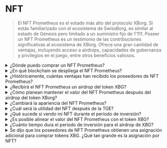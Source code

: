 # NFT

> El NFT Prometheus es el estado más alto del protocolo XBorg. Si estás familiarizado con el ecosistema de SwissBorg, es similar al estado de Génesis pero limitado a un suministro fijo de 1'111. Poseer un NFT Prometheus es un testimonio de las contribuciones significativas al ecosistema de XBorg. Ofrece una gran cantidad de ventajas, incluyendo acceso a airdrops, capacidades de gobernanza y privilegios en el juego, entre otros beneficios valiosos.

<details>

<summary>¿Dónde puedo comprar un NFT Prometheus?</summary>

En Opensea u otros mercados similares: \
[https://opensea.io/collection/xborg-prometheus](https://opensea.io/collection/xborg-prometheus)

</details>

<details>

<summary>¿En qué blockchain se despliega el NFT Prometheus?</summary>

Ethereum.

</details>

<details>

<summary>¿Históricamente, cuántas ventajas han recibido los poseedores de NFT Prometheus?</summary>

Considerando el precio de emisión de $400, se estima que los propietarios de tokens no fungibles Prometheus han recibido aproximadamente $220 en ventajas. Esto representa un porcentaje significativo, aproximadamente el 50%, del valor de emisión inicial. Cabe destacar que esto se debe principalmente al airdrop del handle Lens, que ha conferido un valor considerable a los poseedores de NFT Prometheus.

</details>

<details>

<summary>¿Recibirá el NFT Prometheus un airdrop del token XBG?</summary>

Se airdropeará aproximadamente entre el 0,5% y el 2% del suministro de tokens XBG a los poseedores de Prometheus.

</details>

<details>

<summary>¿Cómo planean mantener el valor del NFT Prometheus después del airdrop del token XBorg?</summary>

Creemos que las utilidades y el crecimiento del ecosistema superarán la presión de venta de aquellos que solo están aquí para obtener el airdrop. Si este impacto negativo se vuelve excesivamente gravoso, la DAO retiene la opción de recomprar tokens no fungibles (NFTs) de su tesorería.

</details>

<details>

<summary>¿Cambiará la apariencia del NFT Prometheus?</summary>

Sí, el NFT se revelará más adelante este año.

</details>

<details>

<summary>¿Cuál será la utilidad del NFT después de la TGE?</summary>

#### **Oportunidades de GameFi**&#x20;

* Acceso temprano, lugares en lista blanca y oportunidades de regalo de NFT de los principales proyectos de GameFi.

#### **Acceso prioritario**&#x20;

* Acceso temprano a todos los productos y aplicaciones de XBorg.

#### Oportunidades de inversión en XBorg&#x20;

* Recibir un airdrop de tokens XBG, tokens de socios y NFT, y acceder a la ronda de inversión inicial de XBorg a una valoración con descuento.

#### XBorg premium

* Obtener acceso de por vida sin comisiones a todos los productos, redes y aplicaciones de XBorg.

#### Estado del protocolo

* El NFT Prometheus representa el estado más alto del ecosistema de XBorg y recibe las mayores ventajas.

</details>

<details>

<summary>¿Qué sucede si vendo mi NFT durante el período de inversión?</summary>

Si un inversor vende el NFT durante el período de inversión, las recompensas no reclamadas se anularán. Sin embargo, la gobernanza de Prometheus podría decidir lo contrario.

</details>

<details>

<summary>¿Es posible alinear el valor del NFT Prometheus con el token XBG?</summary>

Es posible alinear el valor del NFT y el token XBG. El NFT Prometheus es un activo muy escaso, con solo 1'111 en circulación. El rendimiento de staking del token XBG se determinará por el nivel de XP de un usuario y el estado del usuario en la aplicación. Como tal, los poseedores de Prometheus disfrutarán de un rendimiento de staking más alto. No hay dilución de valor en cuanto a la equidad, ya que no se venderá ninguna equidad. Todo el valor de XBorg se redirige hacia la DAO y, por lo tanto, hacia el token XBG.

</details>

<details>

<summary>¿Cuánto tiempo dura el período de inversión para el airdrop de XBG?</summary>

El período de inversión es de 12 meses, con un desbloqueo lineal.

</details>

<details>

<summary>Se dijo que los poseedores de NFT Prometheus obtienen una asignación adicional para comprar tokens XBG. ¿Qué tan grande es la asignación por NFT?</summary>

La asignación privada para la comunidad de Prometheus no tiene límite, lo que significa que las asignaciones están garantizadas para los poseedores de Prometheus. Nuestro objetivo era recaudar alrededor de $500,000 de los poseedores de NFT y recaudamos $1,000,000 en total.

</details>